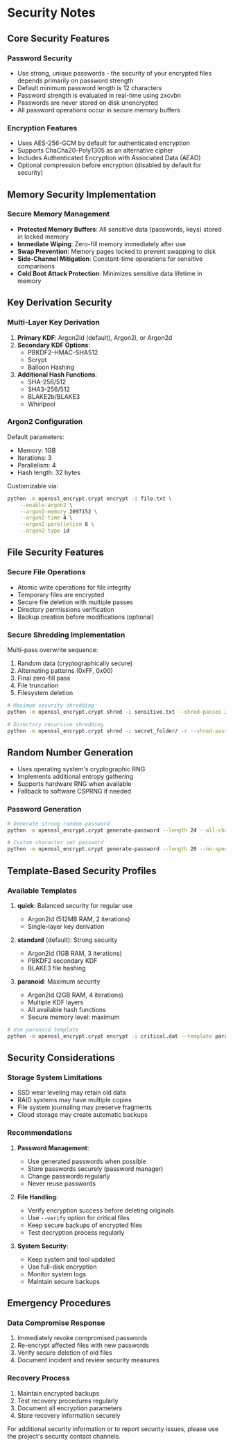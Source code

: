 # Security Notes

## Core Security Features

### Password Security

- Use strong, unique passwords - the security of your encrypted files depends primarily on password strength
- Default minimum password length is 12 characters
- Password strength is evaluated in real-time using zxcvbn
- Passwords are never stored on disk unencrypted
- All password operations occur in secure memory buffers

### Encryption Features

- Uses AES-256-GCM by default for authenticated encryption
- Supports ChaCha20-Poly1305 as an alternative cipher
- Includes Authenticated Encryption with Associated Data (AEAD)
- Optional compression before encryption (disabled by default for security)

## Memory Security Implementation

### Secure Memory Management

- **Protected Memory Buffers**: All sensitive data (passwords, keys) stored in locked memory
- **Immediate Wiping**: Zero-fill memory immediately after use
- **Swap Prevention**: Memory pages locked to prevent swapping to disk
- **Side-Channel Mitigation**: Constant-time operations for sensitive comparisons
- **Cold Boot Attack Protection**: Minimizes sensitive data lifetime in memory

## Key Derivation Security

### Multi-Layer Key Derivation

1. **Primary KDF**: Argon2id (default), Argon2i, or Argon2d
2. **Secondary KDF Options**:
   - PBKDF2-HMAC-SHA512
   - Scrypt
   - Balloon Hashing
3. **Additional Hash Functions**:
   - SHA-256/512
   - SHA3-256/512
   - BLAKE2b/BLAKE3
   - Whirlpool

### Argon2 Configuration

Default parameters:
- Memory: 1GB
- Iterations: 3
- Parallelism: 4
- Hash length: 32 bytes

Customizable via:
```bash
python -m openssl_encrypt.crypt encrypt -i file.txt \
    --enable-argon2 \
    --argon2-memory 2097152 \
    --argon2-time 4 \
    --argon2-parallelism 8 \
    --argon2-type id
```

## File Security Features

### Secure File Operations

- Atomic write operations for file integrity
- Temporary files are encrypted
- Secure file deletion with multiple passes
- Directory permissions verification
- Backup creation before modifications (optional)

### Secure Shredding Implementation

Multi-pass overwrite sequence:
1. Random data (cryptographically secure)
2. Alternating patterns (0xFF, 0x00)
3. Final zero-fill pass
4. File truncation
5. Filesystem deletion

```bash
# Maximum security shredding
python -m openssl_encrypt.crypt shred -i sensitive.txt --shred-passes 35 --verify

# Directory recursive shredding
python -m openssl_encrypt.crypt shred -i secret_folder/ -r --shred-passes 7
```

## Random Number Generation

- Uses operating system's cryptographic RNG
- Implements additional entropy gathering
- Supports hardware RNG when available
- Fallback to software CSPRNG if needed

### Password Generation

```bash
# Generate strong random password
python -m openssl_encrypt.crypt generate-password --length 24 --all-chars

# Custom character set password
python -m openssl_encrypt.crypt generate-password --length 20 --no-special
```

## Template-Based Security Profiles

### Available Templates

1. **quick**: Balanced security for regular use
   - Argon2id (512MB RAM, 2 iterations)
   - Single-layer key derivation

2. **standard** (default): Strong security
   - Argon2id (1GB RAM, 3 iterations)
   - PBKDF2 secondary KDF
   - BLAKE3 file hashing

3. **paranoid**: Maximum security
   - Argon2id (2GB RAM, 4 iterations)
   - Multiple KDF layers
   - All available hash functions
   - Secure memory level: maximum

```bash
# Use paranoid template
python -m openssl_encrypt.crypt encrypt -i critical.dat --template paranoid
```

## Security Considerations

### Storage System Limitations

- SSD wear leveling may retain old data
- RAID systems may have multiple copies
- File system journaling may preserve fragments
- Cloud storage may create automatic backups

### Recommendations

1. **Password Management**:
   - Use generated passwords when possible
   - Store passwords securely (password manager)
   - Change passwords regularly
   - Never reuse passwords

2. **File Handling**:
   - Verify encryption success before deleting originals
   - Use `--verify` option for critical files
   - Keep secure backups of encrypted files
   - Test decryption process regularly

3. **System Security**:
   - Keep system and tool updated
   - Use full-disk encryption
   - Monitor system logs
   - Maintain secure backups

## Emergency Procedures

### Data Compromise Response

1. Immediately revoke compromised passwords
2. Re-encrypt affected files with new passwords
3. Verify secure deletion of old files
4. Document incident and review security measures

### Recovery Process

1. Maintain encrypted backups
2. Test recovery procedures regularly
3. Document all encryption parameters
4. Store recovery information securely

For additional security information or to report security issues, please use the project's security contact channels.